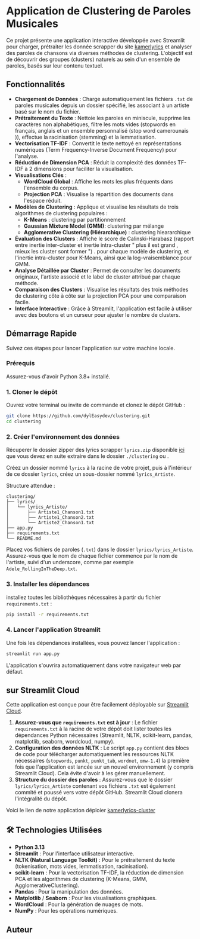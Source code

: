 # Application de Clustering de Paroles Musicales

Ce projet présente une application interactive développée avec Streamlit pour charger, prétraiter  les donnée scrapper du site [kamerlyrics](https://kamer-lyrics.net) et analyser des paroles de chansons via diverses méthodes de clustering. L'objectif est de découvrir des groupes (clusters) naturels au sein d'un ensemble de paroles, basés sur leur contenu textuel.


## Fonctionnalités

  * **Chargement de Données** : Charge automatiquement les fichiers `.txt` de paroles musicales depuis un dossier spécifié, les associant à un artiste basé sur le nom du fichier.
  * **Prétraitement du Texte** : Nettoie les paroles en miniscule, supprime les caractères non alphabétiques, filtre les mots vides (stopwords en français, anglais et un ensemble personnalisé (stop word camerounais )), effectue la racinisation (stemming) et la lemmatisation.
  * **Vectorisation TF-IDF** : Convertit le texte nettoyé en représentations numériques (Term Frequency-Inverse Document Frequency) pour l'analyse.
  * **Réduction de Dimension PCA** : Réduit la complexité des données TF-IDF à 2 dimensions pour faciliter la visualisation.
  * **Visualisations Clés** :
      * **WordCloud Global** : Affiche les mots les plus fréquents dans l'ensemble du corpus.
      * **Projection PCA** : Visualise la répartition des documents dans l'espace réduit.
  * **Modèles de Clustering** : Applique et visualise les résultats de trois algorithmes de clustering populaires :
      * **K-Means** : clustering par partitionnement 
      * **Gaussian Mixture Model (GMM)**: clustering par mélange
      * **Agglomerative Clustering (Hiérarchique)** : clustering hieararchique 
  * **Évaluation des Clusters** : Affiche le score de Calinski-Harabasz (rapport entre inertie inter-cluster et inertie intra-cluster " plus il est grand , mieux les cluster sont former ") . pour chaque modèle de clustering, et l'inertie intra-cluster pour K-Means, ainsi que la log-vraisemblance pour GMM.
  * **Analyse Détaillée par Cluster** : Permet de consulter les documents originaux, l'artiste associé et le label de cluster attribué par chaque méthode.
  * **Comparaison des Clusters** : Visualise les résultats des trois méthodes de clustering côte à côte sur la projection PCA pour une comparaison facile.
  * **Interface Interactive** : Grâce à Streamlit, l'application est facile à utiliser avec des boutons et un curseur pour ajuster le nombre de clusters.


##  Démarrage Rapide

Suivez ces étapes pour lancer l'application sur votre machine locale.

### Prérequis

Assurez-vous d'avoir Python 3.8+ installé.

### 1\. Cloner le dépôt

Ouvrez votre terminal ou invite de commande et clonez le dépôt GitHub :

```bash
git clone https://github.com/dylEasydev/clustering.git
cd clustering
```

### 2\. Créer l'environnement des données
Récuperer le dossier zipper des lyrics scrapper  `lyrics.zip` disponible [ici]() 
que vous devez en suite extraire dans le dossier `./clustering` ou .

Créez un dossier nommé `lyrics` à la racine de votre projet, puis à l'intérieur de ce dossier `lyrics`, créez un sous-dossier nommé `lyrics_Artiste`.

Structure attendue :

```
clustering/
├── lyrics/
│   └── lyrics_Artiste/
│       ├── Artiste1_Chanson1.txt
│       ├── Artiste1_Chanson2.txt
│       └── Artiste2_Chanson1.txt
├── app.py
├── requirements.txt
└── README.md
```

Placez vos fichiers de paroles (`.txt`) dans le dossier `lyrics/lyrics_Artiste`. Assurez-vous que le nom de chaque fichier commence par le nom de l'artiste, suivi d'un underscore, comme par exemple `Adele_RollingInTheDeep.txt`.

### 3\. Installer les dépendances
installez toutes les bibliothèques nécessaires à partir du fichier `requirements.txt` :

```bash
pip install -r requirements.txt
```

### 4\. Lancer l'application Streamlit

Une fois les dépendances installées, vous pouvez lancer l'application :

```bash
streamlit run app.py
```

L'application s'ouvrira automatiquement dans votre navigateur web par défaut.


##  sur Streamlit Cloud

Cette application est conçue pour être facilement déployable sur [Streamlit Cloud](https://streamlit.io/cloud).

1.  **Assurez-vous que `requirements.txt` est à jour** : Le fichier `requirements.txt` à la racine de votre dépôt doit lister toutes les dépendances Python nécessaires (Streamlit, NLTK, scikit-learn, pandas, matplotlib, seaborn, wordcloud, numpy).
2.  **Configuration des données NLTK** : Le script `app.py` contient des blocs de code pour télécharger automatiquement les ressources NLTK nécessaires (`stopwords`, `punkt`, `punkt_tab`, `wordnet`, `omw-1.4`) la première fois que l'application est lancée sur un nouvel environnement (y compris Streamlit Cloud). Cela évite d'avoir à les gérer manuellement.
3.  **Structure du dossier des paroles** : Assurez-vous que le dossier `lyrics/lyrics_Artiste` contenant vos fichiers `.txt` est également commité et poussé vers votre dépôt GitHub. Streamlit Cloud clonera l'intégralité du dépôt.

Voici le  lien de notre application déploier [kamerlyrics-cluster](https://dyleasydev-clustering-app-bmmiyz.streamlit.app/)

## 🛠️ Technologies Utilisées

  * **Python 3.13**
  * **Streamlit** : Pour l'interface utilisateur interactive.
  * **NLTK (Natural Language Toolkit)** : Pour le prétraitement du texte (tokenisation, mots vides, lemmatisation, racinisation).
  * **scikit-learn** : Pour la vectorisation TF-IDF, la réduction de dimension PCA et les algorithmes de clustering (K-Means, GMM, AgglomerativeClustering).
  * **Pandas** : Pour la manipulation des données.
  * **Matplotlib** / **Seaborn** : Pour les visualisations graphiques.
  * **WordCloud** : Pour la génération de nuages de mots.
  * **NumPy** : Pour les opérations numériques.


## Auteur
